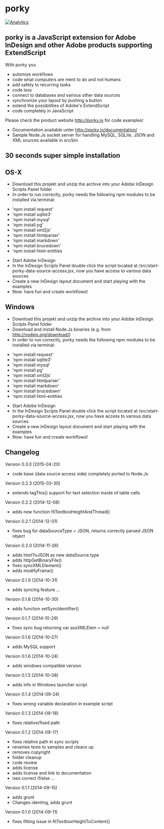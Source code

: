 # porky

[![Analytics](https://ga-beacon.appspot.com/UA-26401744-7/porky/)](https://github.com/Schreiber-und-Freunde/porky)

## porky is a JavaScript extension for Adobe InDesign and other Adobe products supporting ExtendScript

With porky you
* automize workflows
* code what computers are ment to do and not humans
* add safety to recurring tasks
* code less
* connect to databases and various other data sources
* synchronize your layout by pushing a button
* extend the possibilities of Adobe's ExtendScript
* code completely in JavaScript



Please check the product website http://porky.io for code examples!

* Documentation available unter http://porky.io/documentation/
* Sample Node.Js socket server for handling MySQL, SQLite, JSON and XML sources available in src/bin

## 30 seconds super simple installation

## OS-X
* Download this projekt and unzip the archive into your Adobe InDesign Scripts Panel folder
* In order to run correctly, porky needs the following npm modules to be installed via terminal:
- 'npm install request'
- 'npm install sqlite3'
- 'npm install mysql'
- 'npm install pg'
- 'npm install xml2js'
- 'npm install htmlparser'
- 'npm install markdown'
- 'npm install brucedown'
- 'npm install html-entities
* Start Adobe InDesign
* In the InDesign Scripts Panel double click the script located at /src/start-porky-data-source-access.jsx, now you have access to various data sources
* Create a new InDesign layout document and start playing with the examples
* Now: have fun and create workflows!

## Windows
* Download this projekt and unzip the archive into your Adobe InDesign Scripts Panel folder
* Download and install Node.Js binaries (e.g. from http://nodejs.org/download/)
* In order to run correctly, porky needs the following npm modules to be installed via terminal:
- 'npm install request'
- 'npm install sqlite3'
- 'npm install mysql'
- 'npm install pg'
- 'npm install xml2js'
- 'npm install htmlparser'
- 'npm install markdown'
- 'npm install brucedown'
- 'npm install html-entities
* Start Adobe InDesign
* In the InDesign Scripts Panel double click the script located at /src/start-porky-data-source-access.jsx, now you have access to various data sources
* Create a new InDesign layout document and start playing with the examples
* Now: have fun and create workflows!


## Changelog
Version 0.3.0 (2015-04-20)
* code base (data source access side) completely ported to Node.Js

Version 0.2.3 (2015-03-30)
* extends tagThis() support for text selection inside of table cells

Version 0.2.2 (2014-12-08)
* adds new function fitTextboxHeightAndThread()

Version 0.2.1 (2014-12-01)
* fixes bug for dataSourceType = JSON, returns correctly parsed JSON object

Version 0.2.0 (2014-11-26)
* adds htmlToJSON as new dataSource.type
* adds httpGetBinaryFile()
* fixes syncXMLElement()
* adds modifyFrame()

Version 0.1.9 (2014-10-31)
* adds syncing feature …

Version 0.1.8 (2014-10-30)
* adds function setSyncIdentifier()

Version 0.1.7 (2014-10-29)
* fixes sync bug returning var assXMLElem = null

Version 0.1.6 (2014-10-27)
* adds MySQL support

Version 0.1.6 (2014-10-24)
* adds windows compatible version

Version 0.1.5 (2014-10-08)
* adds info in Windows launcher script

Version 0.1.4 (2014-09-24)
* fixes wrong variable declaration in example script

Version 0.1.3 (2014-09-18)
* fixes relative/fixed path

Version 0.1.2 (2014-09-17)
* fixes relative path in sync scripts
* renames tests to samples and cleans up
* removes copyright
* folder cleanup
* code review
* adds license
* adds license and link to documentation
* ixes correct if/else …

Version 0.1.1 (2014-09-15)
* adds grunt
* Changes identing, adds grunt

Version 0.1.0 (2014-09-11)
* fixes fitting issue in fitTextboxHeightToContent()

